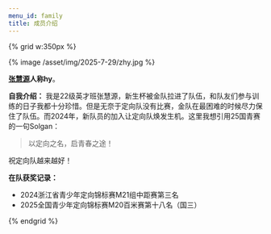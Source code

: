 ```yaml
---
menu_id: family
title: 成员介绍
---
```


{% grid w:350px %}
<!-- cell -->
{% image /asset/img/2025-7-29/zhy.jpg %}
<!-- cell -->
**[张慧源](https://zhywyt.github.io/about/)**人称**hy**。

**自我介绍：** 我是22级英才班张慧源，新生杯被金队拉进了队伍，和队友们参与训练的日子我都十分珍惜。但是无奈于定向队没有比赛，金队在最困难的时候尽力保住了队伍。而2024年，新队员的加入让定向队焕发生机。这里我想引用25国青赛的一句Solgan：


> 以定向之名，启青春之途！

祝定向队越来越好！

**在队获奖记录：**
- 2024浙江省青少年定向锦标赛M21组中距赛第三名
- 2025全国青少年定向锦标赛M20百米赛第十八名（国三）

{% endgrid %}